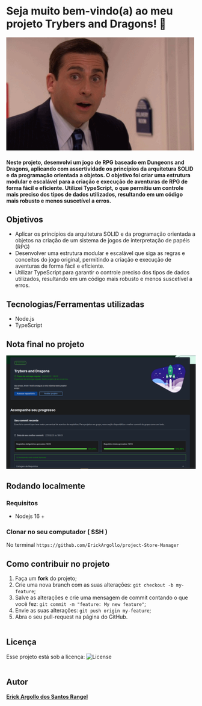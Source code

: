 # Seja muito bem-vindo(a) ao meu projeto Trybers and Dragons! :rocket:
![office](https://github.com/ErickArgollo/project-Store-Manager/blob/main/10j2.gif)


#### Neste projeto, desenvolvi um jogo de RPG baseado em Dungeons and Dragons, aplicando com assertividade os princípios da arquitetura SOLID e da programação orientada a objetos. O objetivo foi criar uma estrutura modular e escalável para a criação e execução de aventuras de RPG de forma fácil e eficiente. Utilizei TypeScript, o que permitiu um controle mais preciso dos tipos de dados utilizados, resultando em um código mais robusto e menos suscetível a erros.

## Objetivos
* Aplicar os princípios da arquitetura SOLID e da programação orientada a objetos na criação de um sistema de jogos de interpretação de papéis (RPG)
* Desenvolver uma estrutura modular e escalável que siga as regras e conceitos do jogo original, permitindo a criação e execução de aventuras de forma fácil e eficiente.
* Utilizar TypeScript para garantir o controle preciso dos tipos de dados utilizados, resultando em um código mais robusto e menos suscetível a erros.

## Tecnologias/Ferramentas utilizadas
* Node.js
* TypeScript

## Nota final no projeto
![trybers-and-dragons-grade](https://github.com/ErickArgollo/project-Trybers-and-Dragons/blob/main/grade.png)

## Rodando localmente
 ### Requisitos
 * Nodejs 16 +

### Clonar no seu computador ( SSH ) 
 No terminal 
`https://github.com/ErickArgollo/project-Store-Manager`


## Como contribuir no projeto
  1. Faça um **fork** do projeto;
  2. Crie uma nova branch com as suas alterações: `git checkout -b my-feature`;
  3. Salve as alterações e crie uma mensagem de commit contando o que você fez: `git commit -m "feature: My new feature"`;
  4. Envie as suas alterações: `git push origin my-feature`;
  5. Abra o seu pull-request na página do GitHub.<br><br>

  ## Licença
  Esse projeto está sob a licença:
  <img alt="License" src="https://img.shields.io/badge/license-MIT-brightgreen"><br><br>
  
##  Autor
<a href="https://www.linkedin.com/in/erick-argollo/">
 <b>Erick Argollo dos Santos Rangel</b></a> <a href="https://www.linkedin.com/in/erick-argollo/"></a>

